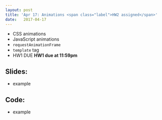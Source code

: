 ```yaml
---
layout: post
title: 'Apr 17: Animations <span class="label">HW2 assigned</span>'
date:   2017-04-17
---
```


- CSS animations
- JavaScript animations
- `requestAnimationFrame`
- `template` tag
- <span class="label">HW1 DUE</span> **HW1 due at 11:59pm**

<!--more-->

## Slides:
- example

## Code:
- example
